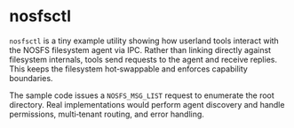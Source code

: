 # nosfsctl

`nosfsctl` is a tiny example utility showing how userland tools interact with the
NOSFS filesystem agent via IPC.  Rather than linking directly against filesystem
internals, tools send requests to the agent and receive replies.  This keeps the
filesystem hot‑swappable and enforces capability boundaries.

The sample code issues a `NOSFS_MSG_LIST` request to enumerate the root
directory.  Real implementations would perform agent discovery and handle
permissions, multi‑tenant routing, and error handling.
